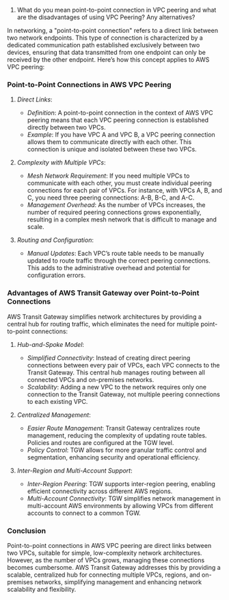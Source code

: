 1. What do you mean point-to-point connection in VPC peering and what are the disadvantages of using VPC Peering? Any alternatives?


In networking, a "point-to-point connection" refers to a direct link between two network endpoints. This type of connection is characterized by a dedicated communication path established exclusively between two devices, ensuring that data transmitted from one endpoint can only be received by the other endpoint. Here’s how this concept applies to AWS VPC peering:

### Point-to-Point Connections in AWS VPC Peering

1. *Direct Links*:
   - *Definition*: A point-to-point connection in the context of AWS VPC peering means that each VPC peering connection is established directly between two VPCs.
   - *Example*: If you have VPC A and VPC B, a VPC peering connection allows them to communicate directly with each other. This connection is unique and isolated between these two VPCs.

2. *Complexity with Multiple VPCs*:
   - *Mesh Network Requirement*: If you need multiple VPCs to communicate with each other, you must create individual peering connections for each pair of VPCs. For instance, with VPCs A, B, and C, you need three peering connections: A-B, B-C, and A-C.
   - *Management Overhead*: As the number of VPCs increases, the number of required peering connections grows exponentially, resulting in a complex mesh network that is difficult to manage and scale.

3. *Routing and Configuration*:
   - *Manual Updates*: Each VPC’s route table needs to be manually updated to route traffic through the correct peering connections. This adds to the administrative overhead and potential for configuration errors.

### Advantages of AWS Transit Gateway over Point-to-Point Connections

AWS Transit Gateway simplifies network architectures by providing a central hub for routing traffic, which eliminates the need for multiple point-to-point connections:

1. *Hub-and-Spoke Model*:
   - *Simplified Connectivity*: Instead of creating direct peering connections between every pair of VPCs, each VPC connects to the Transit Gateway. This central hub manages routing between all connected VPCs and on-premises networks.
   - *Scalability*: Adding a new VPC to the network requires only one connection to the Transit Gateway, not multiple peering connections to each existing VPC.

2. *Centralized Management*:
   - *Easier Route Management*: Transit Gateway centralizes route management, reducing the complexity of updating route tables. Policies and routes are configured at the TGW level.
   - *Policy Control*: TGW allows for more granular traffic control and segmentation, enhancing security and operational efficiency.

3. *Inter-Region and Multi-Account Support*:
   - *Inter-Region Peering*: TGW supports inter-region peering, enabling efficient connectivity across different AWS regions.
   - *Multi-Account Connectivity*: TGW simplifies network management in multi-account AWS environments by allowing VPCs from different accounts to connect to a common TGW.

### Conclusion

Point-to-point connections in AWS VPC peering are direct links between two VPCs, suitable for simple, low-complexity network architectures. However, as the number of VPCs grows, managing these connections becomes cumbersome. AWS Transit Gateway addresses this by providing a scalable, centralized hub for connecting multiple VPCs, regions, and on-premises networks, simplifying management and enhancing network scalability and flexibility.